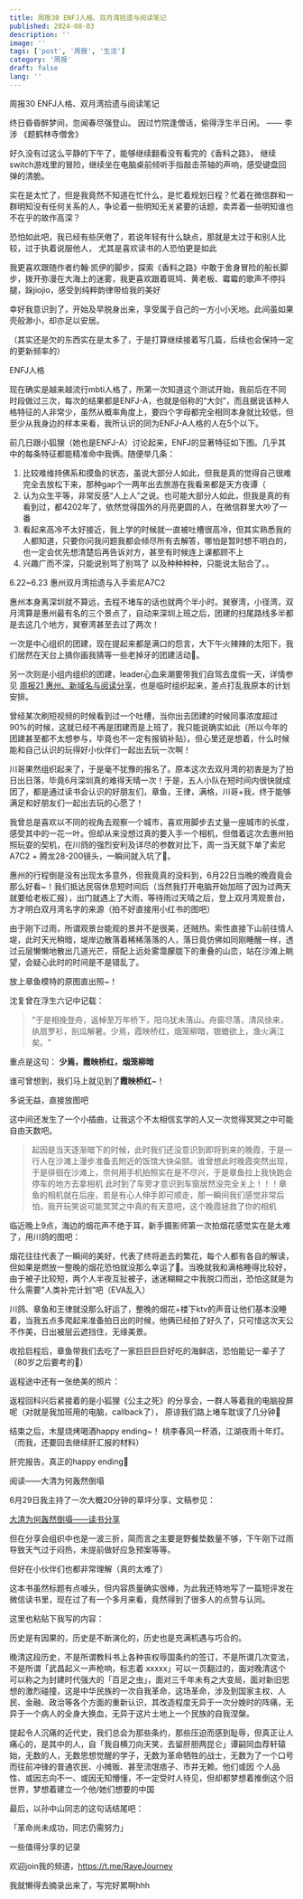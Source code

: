 ```yaml
---
title: 周报30 ENFJ人格、双月湾拾遗与阅读笔记
published: 2024-08-03
description: ''
image: ''
tags: ['post', '周报', '生活']
category: '周报'
draft: false
lang: ''
---
```

 周报30 ENFJ人格、双月湾拾遗与阅读笔记



<!-- ![image-20240803175850282](./attachments/QmYppYS1DvzrkQEHaZoPsfKzPkqaZRX4p1aLzuVGXrruUN.png) -->


终日昏昏醉梦间，忽闻春尽强登山。
因过竹院逢僧话，偷得浮生半日闲。
—— 李涉 《题鹤林寺僧舍》

好久没有过这么平静的下午了，能够继续翻看没有看完的《香料之路》， 继续switch游戏里的冒险，继续坐在电脑桌前倾听手指敲击茶轴的声响，感受键盘回弹的清脆。

实在是太忙了，但是我竟然不知道在忙什么，是忙着规划日程？忙着在微信群和一群明知没有任何关系的人，争论着一些明知无关紧要的话题，卖弄着一些明知谁也不在乎的故作高深？

恐怕如此吧，我已经有些厌倦了，若说年轻有什么缺点，那就是太过于和别人比较，过于执着说服他人， 尤其是喜欢读书的人恐怕更是如此

我更喜欢跟随作者约翰·凯伊的脚步，探索《香料之路》中敢于舍身冒险的船长脚步，拨开弥漫在大海上的迷雾，我更喜欢跟着斑鸠、黄老板、霉霉的歌声不停抖腿，跺jiojio，感受到纯粹韵律带给我的美好

幸好我意识到了，开始及早脱身出来，享受属于自己的一方小小天地。此间虽如果壳般渺小，却亦足以安居。

（其实还是欠的东西实在是太多了，于是打算继续接着写几篇，后续也会保持一定的更新频率的）

 ENFJ人格

现在确实是越来越流行mbti人格了，所第一次知道这个测试开始，我前后在不同时段做过三次，每次的结果都是ENFJ-A，也就是俗称的“大剑”，而且据说该种人格特征的人非常少，虽然从概率角度上，要四个字母都完全相同本身就比较低，但至少从我身边的样本来看，我所认识的同为ENFJ-A人格的人在5个以下。

前几日跟小狐狸（她也是ENFJ-A）讨论起来，ENFJ的显著特征如下图。几乎其中的每条特征都能精准命中我俩。随便举几条：

1. 比较难维持佛系和摸鱼的状态，虽说大部分人如此，但我是真的觉得自己很难完全去放松下来，那种gap个一两年出去旅游在我看来都是天方夜谭（
2. 认为众生平等，非常反感“人上人”之说。也可能大部分人如此，但我是真的有看到过，都4202年了，依然觉得国外的月亮更圆的人，在微信群里大吵了一番
3. 看起来高冷不太好接近，我上学的时候就一直被吐槽很高冷，但其实熟悉我的人都知道，只要你问我问题我都会倾尽所有去解答，哪怕是暂时想不明白的，也一定会优先想清楚后再告诉对方，甚至有时候连上课都顾不上
4. 兴趣广而不深，只能说别骂了别骂了
以及种种种种，只能说太贴合了。。

<!-- ![image-20240803160630049](./attachments/QmTVaQZuhG4cp9rgqWNYZP24kEtASZpfw9Fb4oeiei24zj.png) -->


<!-- ![image-20240803160659864](./attachments/QmXQKu1NGtYuxPoQaC2qMWVncsyemxKb2mizmmR4j2ygir.png) -->



 6.22\~6.23 惠州双月湾拾遗与入手索尼A7C2

惠州本身离深圳就不算远，去程不堵车的话也就两个半小时。巽寮湾，小径湾，双月湾算是惠州最有名的三个景点了，自动来深圳上班之后，团建的扫尾路线多半都是去这几个地方，巽寮湾甚至去过了两次！

一次是中心组织的团建，现在提起来都是满口的怨言，大下午火辣辣的太阳下，我们居然在天台上搞你画我猜等一些老掉牙的团建活动🤣。

另一次则是小组内组织的团建，leader心血来潮要带我们自驾去度假一天，详情参见 [周报21 惠州、新域名与阅读分享](https://rayepeng.net/weekpost21)，也是临时组织起来，差点打乱我原本的计划安排。

曾经某次刷短视频的时候看到过一个吐槽，当你出去团建的时候同事浓度超过90%的时候，这就已经不再是团建而是上班了，我只能说确实如此（所以今年的团建甚至都不太想参与，毕竟也不一定有报销补贴）。但心里还是想着，什么时候能和自己认识的玩得好小伙伴们一起出去玩一次啊！

川哥果然组织起来了，于是毫不犹豫的报名了。原本这次去双月湾的初衷是为了拍日出日落，毕竟6月深圳真的难得天晴一次！于是，五人小队在短时间内很快就成团了，都是通过读书会认识的好朋友们，章鱼，王律，满格，川哥+我，终于能够满足和好朋友们一起出去玩的心愿了！

我曾总是喜欢以不同的视角去观察一个城市，喜欢用脚步去丈量一座城市的长度，感受其中的一花一叶。但却从来没想过真的要入手一个相机，但借着这次去惠州拍照玩耍的契机，在川鸽的强烈安利及详尽的参数对比下，周一当天就下单了索尼A7C2 + 腾龙28-200镜头，一瞬间就入坑了🤣。

惠州的行程倒是没有出现太多意外，但我竟真的没料到，6月22日当晚的晚霞竟会那么好看~！我们抵达民宿休息短时间后（当然我打开电脑开始加班了因为过两天就要给老板汇报），出门就遇上了大雨，等待雨过天晴之后，登上双月湾观景台，方才明白双月湾名字的来源（拍不好直接用小红书的图吧）


<!-- ![image-20240803151105546](./attachments/Qmf3YGgyWepoCsuWyC7QYH1jbvh1wMvW5ZWDoeWyYYpFeg.jpeg) -->


由于刚下过雨，所谓观景台能观的景并不是很美，还贼热。索性直接下山前往情人堤，此时天光稍暗，堤岸边散落着稀稀落落的人，落日竟仿佛如同刚睡醒一样，透过云层懒懒地散出几道光芒，搭配上远处雾霭朦胧下的重叠的山峦，站在沙滩上眺望，会疑心此时的时间是不是错乱了。

放上章鱼模特的原图直出照~！


<!-- ![image-20240803151721271](./attachments/QmNvWuMP72fiveaMdgpsat7Y4X2atqa6kVYZVM6TorXao4.jpeg) -->



沈复曾在浮生六记中记载：

> "于是相挽登舟，返棹至万年桥下，阳乌犹未落山。舟窗尽落，清风徐来，纨扇罗衫，剖瓜解暑。少焉，霞映桥红，烟笼柳暗，银蟾欲上，渔火满江矣。"

重点是这句： **少焉，霞映桥红，烟笼柳暗**

谁可曾想到，我们马上就见到了**霞映桥红**~！

多说无益，直接放图吧



<!-- ![image-20240803152826365](./attachments/QmabSU8CjNsSqZy1euSLWKKDZUN4rtr8tbPYCuz3NUQkcV.jpeg) -->


<!-- ![image-20240803152837936](./attachments/QmaSxKbRckV7PYyT563cra3jBgkU2WHhpGzNUb5LSNCYC4.jpeg) -->

<!-- ![image-20240803152848687](./attachments/QmZPPERGRNXmqBWrVP9PGFGJs47poJNJRCnAngREoy3XQq.jpeg) -->

这中间还发生了一个小插曲，让我这个不太相信玄学的人又一次觉得冥冥之中可能自由天数吧。

> 起因是当天逐渐暗下的时候，此时我们还没意识到即将到来的晚霞，于是一行人在沙滩上漫步准备去附近的饭馆大快朵颐。谁曾想此时晚霞突然出现，于是徘徊在沙滩上，奈何用手机拍照实在是不尽兴，于是章鱼拉上我快跑会停车的地方去拿相机
> 此时到了车旁才意识到车窗居然没完全关上！！！章鱼的相机就在后座，若是有心人伸手即可顺走，那一瞬间我们感觉非常后怕，我开玩笑说可能冥冥之中真的有天意吧，这个晚霞拯救了你的相机


临近晚上9点，海边的烟花声不绝于耳，新手摄影师第一次拍烟花感觉实在是太难了，用川鸽的图吧：


<!-- ![image-20240803153016437](./attachments/Qma9MZQNyKsaXoCTdnBy2w5ChbHu9XvcDxknhjFCsWR7QC.jpeg) -->


烟花往往代表了一瞬间的美好，代表了终将逝去的繁花，每个人都有各自的解读，但如果是燃放一整晚的烟花恐怕就没那么幸运了🤣。当晚就我和满格睡得比较好，由于被子比较短，两个人半夜互扯被子，迷迷糊糊之中我脱口而出，恐怕这就是为什么需要”人类补完计划”吧（EVA乱入）

川鸽、章鱼和王律就没那么好运了，整晚的烟花+楼下ktv的声音让他们基本没睡着，当我五点多爬起来准备拍日出的时候，他俩已经拍了好久了，只可惜这次天公不作美，日出被层云遮挡住，无缘美景。


<!-- ![image-20240803153418978](./attachments/QmcUu83myu27nA3Lsv7zpEKSsGZMKWn4RUQ7GfRmYBC1h2.jpeg) -->

<!-- ![image-20240803153429524](./attachments/QmfLr878KB1Aho3opeWwvTpT5vjPxXFnXcNSp1pKiC3Aii.jpeg) -->


收拾启程后，章鱼带我们去吃了一家巨巨巨巨好吃的海鲜店，恐怕能记一辈子了（80岁之后要考的🐶）


<!-- ![image-20240803153524256](./attachments/QmaYyMpiR4k3bbZMZ72ZkDJRtXGMxFyzZp9pFs7LF8hYN8.jpeg) -->

返程途中还有一张绝美的照片：


<!-- ![IMG_8967](./attachments/QmaYWCHzjenxkWL78Mv9nwbUyHCrcwtnTrbjMXS6WNDmHX.jpeg) -->


返程回科兴后紧接着的是小狐狸《公主之死》的分享会，一群人等着我的电脑投屏呢（对就是我加班用的电脑，callback了）， 原谅我们路上堵车耽误了几分钟🤣

<!-- ![image-20240803153724168](./attachments/QmbHik4M7Yt1BCXeK772DwViyBpQNB132F9hNgkAtLwvi3.jpeg) -->







结束之后，木屋烧烤喝酒happy ending~！ 桃李春风一杯酒，江湖夜雨十年灯。（而我，还要回去继续肝汇报的材料）

<!-- ![image-20240803153714860](./attachments/Qmeg5EJ1kU12NvFFVyJ7ijuDP1k3YYBy1o42c2TN81rnPV.jpeg) -->


肝完报告，真正的happy ending🤣

<!-- ![image-20240803153907524](./attachments/QmScWS3Gvo8dFUZEELc7k4SjNvjFc9GSmTeXHudGGnASfp.png) -->



 阅读——大清为何轰然倒塌

6月29日我主持了一次大概20分钟的草坪分享，文稿参见：

[大清为何轰然倒塌——读书分享 ](https://rayepeng.net/daqingwhydie)

但在分享会组织中也是一波三折，简而言之主要是野餐垫数量不够，下午刚下过雨导致天气过于闷热，未提前做好应急预案等等。

但好在小伙伴们也都非常理解（真的太难了）

<!-- ![400](./attachments/image-20240803175119000.png.html) -->


这本书虽然标题有点噱头，但内容质量确实很棒，为此我还特地写了一篇短评发在微信读书里，现在过了有一个多月来看，竟然得到了很多人的点赞与认同。

这里也粘贴下我写的内容：

历史是有因果的，历史是不断演化的，历史也是充满机遇与巧合的。

晚清这段历史，不是所谓教科书上各种丧权辱国条约的签订，不是所谓几次变法，不是所谓「武昌起义一声枪响，标志着 xxxxx」可以一页翻过的，面对晚清这个可以称之为封建时代强大的「百足之虫」，面对三千年未有之大变局，面对新旧思想的激烈碰撞，这是中华民族的一次自我革命，这场革命，涉及到国家主权、人民、金融、政治等各个方面的重新认识，其改造程度无异于一次分娩时的阵痛，无异于一个病人的全身大换血，无异于这片土地上一个民族的自我涅槃。

提起令人沉痛的近代史，我们总会为那些条约，那些压迫而感到耻辱，但真正让人痛心的，是其中的人，自「我自横刀向天笑，去留肝胆两昆仑」谭嗣同血荐轩辕始，无数的人，无数思想觉醒的学子，无数为革命牺牲的战士，无数为了一个口号而往前冲锋的普通农民、小摊贩、甚至流氓痞子、市井无赖。他们或因 个人品性、或因志向不一、或因无知懵懂，不一定受时人待见，但却都梦想着推倒这个旧世界，梦想着建立一个他/她们想要的中国

最后，以孙中山同志的这句话结尾吧：

「革命尚未成功，同志仍需努力」


<!-- ![image-20240803175541253](./attachments/QmVkNBQy1sR3R76mGAMMbYDeFKp1Rf2Z5eQxNfK9acm3mG.jpeg) -->




 一些值得分享的记录

欢迎join我的频道，https://t.me/RayeJourney

我就懒得去摘录出来了，写完好累啊hhh

[]()